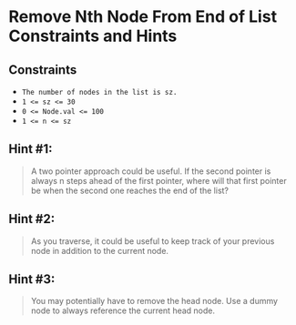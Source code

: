 # Remove Nth Node From End of List Constraints and Hints

## Constraints
-   `The number of nodes in the list is sz.`
-   `1 <= sz <= 30`
-   `0 <= Node.val <= 100`
-   `1 <= n <= sz`

## Hint #1:
> A two pointer approach could be useful. If the second pointer is always n steps ahead of the first pointer, where will that first pointer be when the second one reaches the end of the list?

## Hint #2:
> As you traverse, it could be useful to keep track of your previous node in addition to the current node.

## Hint #3: 
> You may potentially have to remove the head node. Use a dummy node to always reference the current head node.